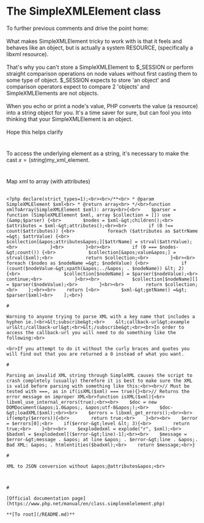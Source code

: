 # The SimpleXMLElement class



To further previous comments and drive the point home:<br><br>What makes SimpleXMLElement tricky to work with is that it feels and behaves like an object, but is actually a system RESOURCE,  (specifically a libxml resource).  <br><br>That&apos;s why you can&apos;t store a SimpleXMLElement to $_SESSION or perform straight comparison operations on node values without first casting them to some type of object.  $_SESSION expects to store &apos;an object&apos; and comparison operators expect to compare 2 &apos;objects&apos; and SimpleXMLElements are not objects.  <br><br>When you echo or print a node&apos;s value, PHP converts the value (a resource) into a string object for you.  It&apos;s a time saver for sure, but can fool you into thinking that your SimpleXMLElement is an object.  <br><br>Hope this helps clarify  

#

To access the underlying element as a string, it&apos;s necessary to make the cast $x = (string)$my_xml_element.  

#

Map xml to array (with attributes)<br><br>

```
<?php declare(strict_types=1);<br><br>/**<br> * @param SimpleXMLElement $xml<br> * @return array<br> */<br>function xmlToArray(SimpleXMLElement $xml): array<br>{<br>    $parser = function (SimpleXMLElement $xml, array $collection = []) use (&amp;$parser) {<br>        $nodes = $xml-&gt;children();<br>        $attributes = $xml-&gt;attributes();<br><br>        if (0 !== count($attributes)) {<br>            foreach ($attributes as $attrName =&gt; $attrValue) {<br>                $collection[&apos;attributes&apos;][$attrName] = strval($attrValue);<br>            }<br>        }<br><br>        if (0 === $nodes-&gt;count()) {<br>            $collection[&apos;value&apos;] = strval($xml);<br>            return $collection;<br>        }<br><br>        foreach ($nodes as $nodeName =&gt; $nodeValue) {<br>            if (count($nodeValue-&gt;xpath(&apos;../&apos; . $nodeName)) &lt; 2) {<br>                $collection[$nodeName] = $parser($nodeValue);<br>                continue;<br>            }<br><br>            $collection[$nodeName][] = $parser($nodeValue);<br>        }<br><br>        return $collection;<br>    };<br><br>    return [<br>        $xml-&gt;getName() =&gt; $parser($xml)<br>    ];<br>}  

#

Warning to anyone trying to parse XML with a key name that includes a hyphen ie.)<br>&lt;subscribe&gt;<br>    &lt;callback-url&gt;example url&lt;/callback-url&gt;<br>&lt;/subscribe&gt;<br><br>In order to access the callback-url you will need to do something like the following:<br>

```
<?php
$xml = simplexml_load_string($input);
$callback = $xml-&gt;{"callback-url"};
?>
```
<br>If you attempt to do it without the curly braces and quotes you will find out that you are returned a 0 instead of what you want.  

#

Parsing an invalid XML string through SimpleXML causes the script to crash completely (usually) therefore it is best to make sure the XML is valid before parsing with something like this:<br><br>// Must be tested with ===, as in if(isXML($xml) === true){}<br>// Returns the error message on improper XML<br>function isXML($xml){<br>    libxml_use_internal_errors(true);<br><br>    $doc = new DOMDocument(&apos;1.0&apos;, &apos;utf-8&apos;);<br>    $doc-&gt;loadXML($xml);<br><br>    $errors = libxml_get_errors();<br><br>    if(empty($errors)){<br>        return true;<br>    }<br><br>    $error = $errors[0];<br>    if($error-&gt;level &lt; 3){<br>        return true;<br>    }<br><br>    $explodedxml = explode("r", $xml);<br>    $badxml = $explodedxml[($error-&gt;line)-1];<br><br>    $message = $error-&gt;message . &apos; at line &apos; . $error-&gt;line . &apos;. Bad XML: &apos; . htmlentities($badxml);<br>    return $message;<br>}  

#

XML to JSON conversion without &apos;@attributes&apos;<br>

```
<?php
function XML2JSON($xml) {

        function normalizeSimpleXML($obj, &amp;$result) {
            $data = $obj;
            if (is_object($data)) {
                $data = get_object_vars($data);
            }
            if (is_array($data)) {
                foreach ($data as $key =&gt; $value) {
                    $res = null;
                    normalizeSimpleXML($value, $res);
                    if (($key == &apos;@attributes&apos;) &amp;&amp; ($key)) {
                        $result = $res;
                    } else {
                        $result[$key] = $res;
                    }
                }
            } else {
                $result = $data;
            }
        }
        normalizeSimpleXML(simplexml_load_string($xml), $result);
        return json_encode($result);
    }
?>
```
  

#

[Official documentation page](https://www.php.net/manual/en/class.simplexmlelement.php)

**[To root](/README.md)**